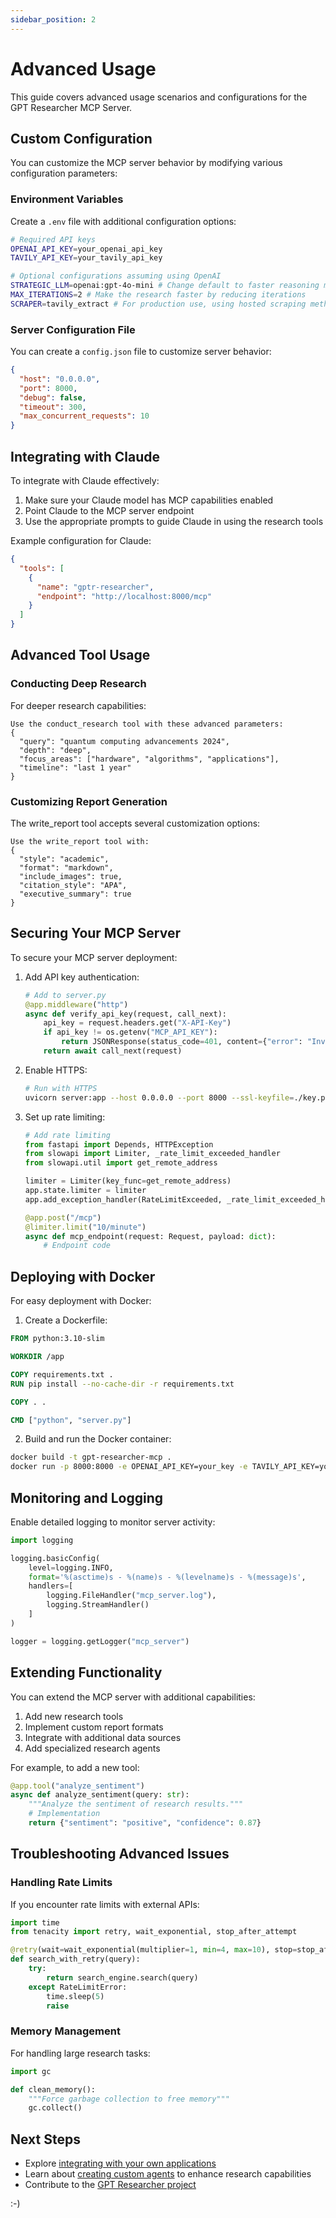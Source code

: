 ```yaml
---
sidebar_position: 2
---
```


# Advanced Usage

This guide covers advanced usage scenarios and configurations for the GPT Researcher MCP Server.

## Custom Configuration

You can customize the MCP server behavior by modifying various configuration parameters:

### Environment Variables

Create a `.env` file with additional configuration options:

```bash
# Required API keys
OPENAI_API_KEY=your_openai_api_key
TAVILY_API_KEY=your_tavily_api_key

# Optional configurations assuming using OpenAI
STRATEGIC_LLM=openai:gpt-4o-mini # Change default to faster reasoning model
MAX_ITERATIONS=2 # Make the research faster by reducing iterations
SCRAPER=tavily_extract # For production use, using hosted scraping methods (assuming you use tavily)
```

### Server Configuration File

You can create a `config.json` file to customize server behavior:

```json
{
  "host": "0.0.0.0",
  "port": 8000,
  "debug": false,
  "timeout": 300,
  "max_concurrent_requests": 10
}
```

## Integrating with Claude

To integrate with Claude effectively:

1. Make sure your Claude model has MCP capabilities enabled
2. Point Claude to the MCP server endpoint
3. Use the appropriate prompts to guide Claude in using the research tools

Example configuration for Claude:

```json
{
  "tools": [
    {
      "name": "gptr-researcher",
      "endpoint": "http://localhost:8000/mcp"
    }
  ]
}
```

## Advanced Tool Usage

### Conducting Deep Research

For deeper research capabilities:

```
Use the conduct_research tool with these advanced parameters:
{
  "query": "quantum computing advancements 2024",
  "depth": "deep",
  "focus_areas": ["hardware", "algorithms", "applications"],
  "timeline": "last 1 year"
}
```

### Customizing Report Generation

The write_report tool accepts several customization options:

```
Use the write_report tool with:
{
  "style": "academic",
  "format": "markdown",
  "include_images": true,
  "citation_style": "APA",
  "executive_summary": true
}
```

## Securing Your MCP Server

To secure your MCP server deployment:

1. Add API key authentication:
   ```python
   # Add to server.py
   @app.middleware("http")
   async def verify_api_key(request, call_next):
       api_key = request.headers.get("X-API-Key")
       if api_key != os.getenv("MCP_API_KEY"):
           return JSONResponse(status_code=401, content={"error": "Invalid API key"})
       return await call_next(request)
   ```

2. Enable HTTPS:
   ```bash
   # Run with HTTPS
   uvicorn server:app --host 0.0.0.0 --port 8000 --ssl-keyfile=./key.pem --ssl-certfile=./cert.pem
   ```

3. Set up rate limiting:
   ```python
   # Add rate limiting
   from fastapi import Depends, HTTPException
   from slowapi import Limiter, _rate_limit_exceeded_handler
   from slowapi.util import get_remote_address
   
   limiter = Limiter(key_func=get_remote_address)
   app.state.limiter = limiter
   app.add_exception_handler(RateLimitExceeded, _rate_limit_exceeded_handler)
   
   @app.post("/mcp")
   @limiter.limit("10/minute")
   async def mcp_endpoint(request: Request, payload: dict):
       # Endpoint code
   ```

## Deploying with Docker

For easy deployment with Docker:

1. Create a Dockerfile:
```dockerfile
FROM python:3.10-slim

WORKDIR /app

COPY requirements.txt .
RUN pip install --no-cache-dir -r requirements.txt

COPY . .

CMD ["python", "server.py"]
```

2. Build and run the Docker container:
```bash
docker build -t gpt-researcher-mcp .
docker run -p 8000:8000 -e OPENAI_API_KEY=your_key -e TAVILY_API_KEY=your_key gpt-researcher-mcp
```

## Monitoring and Logging

Enable detailed logging to monitor server activity:

```python
import logging

logging.basicConfig(
    level=logging.INFO,
    format='%(asctime)s - %(name)s - %(levelname)s - %(message)s',
    handlers=[
        logging.FileHandler("mcp_server.log"),
        logging.StreamHandler()
    ]
)

logger = logging.getLogger("mcp_server")
```

## Extending Functionality

You can extend the MCP server with additional capabilities:

1. Add new research tools
2. Implement custom report formats
3. Integrate with additional data sources
4. Add specialized research agents

For example, to add a new tool:

```python
@app.tool("analyze_sentiment")
async def analyze_sentiment(query: str):
    """Analyze the sentiment of research results."""
    # Implementation
    return {"sentiment": "positive", "confidence": 0.87}
```

## Troubleshooting Advanced Issues

### Handling Rate Limits

If you encounter rate limits with external APIs:

```python
import time
from tenacity import retry, wait_exponential, stop_after_attempt

@retry(wait=wait_exponential(multiplier=1, min=4, max=10), stop=stop_after_attempt(5))
def search_with_retry(query):
    try:
        return search_engine.search(query)
    except RateLimitError:
        time.sleep(5)
        raise
```

### Memory Management

For handling large research tasks:

```python
import gc

def clean_memory():
    """Force garbage collection to free memory"""
    gc.collect()
```

## Next Steps

- Explore [integrating with your own applications](../frontend/introduction)
- Learn about [creating custom agents](../multi_agents/langgraph) to enhance research capabilities
- Contribute to the [GPT Researcher project](../../contribute)

:-) 